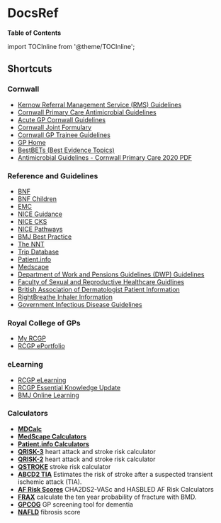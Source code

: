 # DocsRef

**Table of Contents**
<!-- following code generates TOC in Docusaurus-->

import TOCInline from '@theme/TOCInline';

<TOCInline toc={toc} />

## Shortcuts
### Cornwall
- [Kernow Referral Management Service (RMS) Guidelines](https://rms.kernowccg.nhs.uk/primary_care_clinical_referral_criteria)
- [Cornwall Primary Care Antimicrobial Guidelines](https://viewer.microguide.global/guide/1000000207)
- [Acute GP Cornwall Guidelines](https://www.acutegpcornwall.com/)
- [Cornwall Joint Formulary](https://www.eclipsesolutions.org/cornwall/)
- [Cornwall GP Trainee Guidelines](https://gp-training.hee.nhs.uk/cornwall/useful-links/)
- [GP Home](http://www.gphome.com/)
- [BestBETs (Best Evidence Topics)](https://bestbets.org/)
- [Antimicrobial Guidelines - Cornwall Primary Care 2020 PDF](attachments/KernowAntimicrobialGuidelines2020.pdf )

### Reference and Guidelines
- [BNF](https://bnf.nice.org.uk/)
- [BNF Children](https://bnfc.nice.org.uk/)
- [EMC](https://www.medicines.org.uk/emc)
- [NICE Guidance](https://www.nice.org.uk/guidance)
- [NICE CKS](https://cks.nice.org.uk/)
- [NICE Pathways](https://pathways.nice.org.uk/)
- [BMJ Best Practice](https://bestpractice.bmj.com/)
- [The NNT](https://www.thennt.com/)
- [Trip Database](https://www.tripdatabase.com/)
- [Patient.info](https://patient.info/)
- [Medscape](https://emedicine.medscape.com/)
- [Department of Work and Pensions Guidelines (DWP) Guidelines](https://www.gov.uk/government/collections/healthcare-practitioners-guidance-and-information-from-dwp)
- [Faculty of Sexual and Reproductive Healthcare Guidlines](https://www.fsrh.org/standards-and-guidance/)
- [British Association of Dermatologist Patient Information](https://www.bad.org.uk/for-the-public/patient-information-leaflets)
- [RightBreathe Inhaler Information](https://www.rightbreathe.com/)
- [Government Infectious Disease Guidelines](https://www.gov.uk/topic/health-protection/infectious-diseases)

### Royal College of GPs
- [My RCGP](https://www.rcgp.org.uk/my-rcgp.aspx)
- [RCGP ePortfolio](https://www.fourteenfish.com/portfolio)

### eLearning
- [RCGP eLearning](https://elearning.rcgp.org.uk/)
- [RCGP Essential Knowledge Update](https://elearning.rcgp.org.uk/course/index.php?categoryid=2)
- [BMJ Online Learning](https://new-learning.bmj.com/)

### Calculators
- **[MDCalc](https://www.mdcalc.com/)**
- **[MedScape Calculators](https://reference.medscape.com/guide/medical-calculators)**
- **[Patient.info Calculators](https://patient.info/medical-calculators)**
- **[QRISK-3](https://qrisk.org/three/)** heart attack and stroke risk calculator
- **[QRISK-2](https://qrisk.org/2017/)** heart attack and stroke risk calculator
- **[QSTROKE](https://qstroke.org/)** stroke risk calculator
- **[ABCD2 TIA](https://www.mdcalc.com/abcd2-score-tia)** Estimates the risk of stroke after a suspected transient ischemic attack (TIA).
- **[AF Risk Scores](https://www.chadsvasc.org/)** CHA2DS2-VASc and HASBLED AF Risk Calculators
- **[FRAX](https://www.sheffield.ac.uk/FRAX/tool.aspx)** calculate the ten year probability of fracture with BMD.
- **[GPCOG](https://patient.info/doctor/general-practitioner-assessment-of-cognition-gpcog-score)** GP screening tool for dementia
- **[NAFLD](https://nafldscore.com/)** fibrosis score
